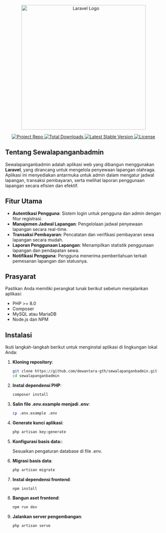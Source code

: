 <p align="center">
    <a href="https://laravel.com" target="_blank">
        <img src="https://raw.githubusercontent.com/laravel/art/master/logo-lockup/5%20SVG/2%20CMYK/1%20Full%20Color/laravel-logolockup-cmyk-red.svg" width="400" alt="Laravel Logo">
    </a>
</p>

<p align="center">
    <a href="https://github.com/dewantara-gth/sewalapanganbadmin">
        <img src="https://img.shields.io/badge/Project%20Repo-GitHub-blue" alt="Project Repo">
    </a>
    <a href="https://packagist.org/packages/laravel/framework">
        <img src="https://img.shields.io/packagist/dt/laravel/framework" alt="Total Downloads">
    </a>
    <a href="https://packagist.org/packages/laravel/framework">
        <img src="https://img.shields.io/packagist/v/laravel/framework" alt="Latest Stable Version">
    </a>
    <a href="https://opensource.org/licenses/MIT">
        <img src="https://img.shields.io/badge/License-MIT-green" alt="License">
    </a>
</p>

## Tentang Sewalapanganbadmin

Sewalapanganbadmin adalah aplikasi web yang dibangun menggunakan **Laravel**, yang dirancang untuk mengelola penyewaan lapangan olahraga. Aplikasi ini menyediakan antarmuka untuk admin dalam mengatur jadwal lapangan, transaksi pembayaran, serta melihat laporan penggunaan lapangan secara efisien dan efektif.

## Fitur Utama

- **Autentikasi Pengguna**: Sistem login untuk pengguna dan admin dengan fitur registrasi.
- **Manajemen Jadwal Lapangan**: Pengelolaan jadwal penyewaan lapangan secara real-time.
- **Transaksi Pembayaran**: Pencatatan dan verifikasi pembayaran sewa lapangan secara mudah.
- **Laporan Penggunaan Lapangan**: Menampilkan statistik penggunaan lapangan dan pendapatan sewa.
- **Notifikasi Pengguna**: Pengguna menerima pemberitahuan terkait pemesanan lapangan dan statusnya.

## Prasyarat

Pastikan Anda memiliki perangkat lunak berikut sebelum menjalankan aplikasi:

- PHP >= 8.0
- Composer
- MySQL atau MariaDB
- Node.js dan NPM

## Instalasi

Ikuti langkah-langkah berikut untuk menginstal aplikasi di lingkungan lokal Anda:

1. **Kloning repository**:

   ```bash
   git clone https://github.com/dewantara-gth/sewalapanganbadmin.git
   cd sewalapanganbadmin

2. **Instal dependensi PHP**:

   ```bash
   composer install

3. **Salin file .env.example menjadi .env**:

   ```bash
   cp .env.example .env

4. **Generate kunci aplikasi**:

   ```bash
   php artisan key:generate

5. **Konfigurasi basis data:**:

   Sesuaikan pengaturan database di file .env.

6. **Migrasi basis data**:

   ```bash
   php artisan migrate

7. **Instal dependensi frontend**:

   ```bash
   npm install

8. **Bangun aset frontend**:

   ```bash
   npm run dev

9. **Jalankan server pengembangan**:

   ```bash
   php artisan serve

